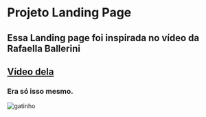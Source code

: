 # Projeto Landing Page
## Essa Landing page foi inspirada no vídeo da Rafaella Ballerini 
## <a href="https://youtu.be/llF6vD-RljE">Vídeo dela</a>
### Era só isso mesmo.
![gatinho](https://media.tenor.com/ABeVmJ3y2WQAAAAd/cat-dancing-meme-dancing.gif)

